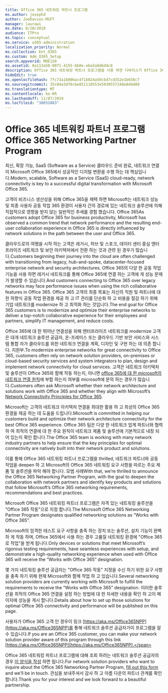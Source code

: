 ```yaml
---
title: Office 365 네트워킹 파트너 프로그램
ms.author: josephd
author: JoeDavies-MSFT
manager: laurawi
ms.date: 8/20/2018
audience: ITPro
ms.topic: conceptual
ms.service: o365-administration
localization_priority: Normal
ms.collection: Ent_O365
ms.custom: Adm_O365_Setup
search.appverid: MOE150
ms.assetid: 8a113a50-0071-4155-bb8e-eba5a8dbd4c8
description: Office 365 네트워킹 파트너 프로그램을 사용 하면 디바이스가 Office 365와 함께 인증을 받을 수 있습니다.
hideEdit: true
ms.openlocfilehash: 7fc73a16006ac4f1b024a50cbd7cd352e1b658c7
ms.sourcegitcommit: 35c04a3d76cbe851110553e5930557248e8d4d89
ms.translationtype: MT
ms.contentlocale: ko-KR
ms.lasthandoff: 11/07/2019
ms.locfileid: "38031883"
---
```

# <a name="office-365-networking-partner-program"></a><span data-ttu-id="a9bf3-103">Office 365 네트워킹 파트너 프로그램</span><span class="sxs-lookup"><span data-stu-id="a9bf3-103">Office 365 Networking Partner Program</span></span>

<span data-ttu-id="a9bf3-104">최신, 확장 가능, SaaS (Software as a Service) 클라우드 준비 완료, 네트워크 연결이 Microsoft Office 365에서 성공적인 디지털 변환을 수행 하는 데 핵심입니다.</span><span class="sxs-lookup"><span data-stu-id="a9bf3-104">Modern, scalable, Software as a Service (SaaS) cloud-ready, network connectivity is key to a successful digital transformation with Microsoft Office 365.</span></span>  

<span data-ttu-id="a9bf3-105">고객이 비즈니스 생산성을 위해 Office 365을 채택 하면 Microsoft는 네트워크 성능 및 최종 사용자 공동 작업 365 환경이 사용자 간의 경로에 있는 네트워크 솔루션에 의해 직접적으로 영향을 받지 않는 일반적인 추세를 경험 했습니다. Office 365</span><span class="sxs-lookup"><span data-stu-id="a9bf3-105">As customers adopt Office 365 for business productivity, Microsoft has observed a common trend that network performance and the resulting end-user collaboration experience in Office 365 is directly influenced by network solutions in the path between the user and Office 365.</span></span>  

<span data-ttu-id="a9bf3-106">클라우드로의 여행을 시작 하는 고객은 레거시, 허브 및 스포크, 데이터 센터 중심 엔터프라이즈 네트워크 및 보안 아키텍처에서 전환 하는 것과 관련 된 경우가 많습니다.</span><span class="sxs-lookup"><span data-stu-id="a9bf3-106">Customers beginning their journey into the cloud are often challenged with transitioning from legacy, hub-and-spoke, datacenter-focused enterprise network and security architectures.</span></span> <span data-ttu-id="a9bf3-107">Office 365의 다양 한 공동 작업 기능을 사용 하면 레거시 네트워크를 통해 Office 365에 연결 하는 고객에 게 성능 문제가 발생할 수 있습니다.</span><span class="sxs-lookup"><span data-stu-id="a9bf3-107">And customers connecting to Office 365 over legacy networks may face performance issues when using the rich collaborative features in Office 365.</span></span> <span data-ttu-id="a9bf3-108">Office 365 고객의 최종 목표는 자신의 직원 및 파트너에 대 한 하향식 공동 작업 환경을 제공 하 고 IT 관리를 단순화 하 고 비용을 절감 하기 위해 기업 네트워크를 modernize 하 고 최적화 하는 것입니다.</span><span class="sxs-lookup"><span data-stu-id="a9bf3-108">The end goal for Office 365 customers is to modernize and optimize their enterprise networks to deliver a top-notch collaborative experience for their employees and partners, simplify IT management, and reduce costs.</span></span> 

<span data-ttu-id="a9bf3-109">Office 365에 대 한 뛰어난 연결성을 위해 엔터프라이즈 네트워크를 modernize 고객은 대개 네트워크 솔루션 공급자, 온-프레미스 또는 클라우드 기반 보안 서비스와 시스템 통합 자가 클라우드를 위한 네트워크 연결을 계획, 디자인 및 구현 하는 데 의존 합니다. 지원부.</span><span class="sxs-lookup"><span data-stu-id="a9bf3-109">To modernize enterprise networks for great connectivity to Office 365, customers often rely on network solution providers, on-premises or cloud-based security services and system integrators to plan, design and implement network connectivity for cloud services.</span></span> <span data-ttu-id="a9bf3-110">고객은 네트워크 아키텍처 및 솔루션이 Office 365와 함께 작동 하는지, 아니면 [office 365에 대 한 microsoft의 네트워크 연결 원칙](https://aka.ms/PNC)에 부합 하는지 여부를 microsoft에 문의 하는 경우가 많습니다.</span><span class="sxs-lookup"><span data-stu-id="a9bf3-110">Customers often ask Microsoft whether their network architecture and solutions work with Office 365 and whether they align with Microsoft’s [Network Connectivity Principles for Office 365](https://aka.ms/PNC).</span></span>  

<span data-ttu-id="a9bf3-111">Microsoft는 고객의 네트워크 아키텍처 연결을 최대한 활용 하 고 최상의 Office 365 환경을 제공 하는 데 도움을 드립니다.</span><span class="sxs-lookup"><span data-stu-id="a9bf3-111">Microsoft is committed in helping our customers build and optimize their network architecture connectivity for the best Office 365 experience.</span></span> <span data-ttu-id="a9bf3-112">Office 365 팀은 다양 한 네트워크 업계 파트너와 협력 하 여 최적의 연결에 대 한 주요 원칙이 네트워크 제품 및 솔루션에 기본적으로 내장 되어 있는지 확인 합니다.</span><span class="sxs-lookup"><span data-stu-id="a9bf3-112">The Office 365 team is working with many network industry partners to help ensure that the key principles for optimal connectivity are natively built into their network product and solutions.</span></span> 

<span data-ttu-id="a9bf3-113">이를 통해 Office 365 네트워킹 파트너 프로그램을 thrilled, 네트워크 파트너와 공동 작업을 deepen 하 고 Microsoft의 Office 365 네트워킹 요구 사항을 따르는 주요 제품 및 솔루션을 파악 해야 합니다. 모범 사례</span><span class="sxs-lookup"><span data-stu-id="a9bf3-113">With that, we’re thrilled to announce the Office 365 Networking Partner Program, with the goal to deepen the collaboration with network partners and identify key products and solutions that follow Microsoft’s Office 365 networking requirements, recommendations and best practices.</span></span> 

<span data-ttu-id="a9bf3-114">Microsoft Office 365 네트워킹 파트너 프로그램은 자격 있는 네트워킹 솔루션을 "Office 365 작동"으로 지정 합니다.</span><span class="sxs-lookup"><span data-stu-id="a9bf3-114">The Microsoft Office 365 Networking Partner Program designates qualified networking solutions as “Works with Office 365”.</span></span>  

<span data-ttu-id="a9bf3-115">Microsoft의 엄격한 테스트 요구 사항을 충족 하는 장치 또는 솔루션, 설치 기능이 완벽 하 게 작동 하며, Office 365에서 사용 하는 경우 고품질 네트워킹 환경에 "Office 365로 작업"을 받게 됩니다.</span><span class="sxs-lookup"><span data-stu-id="a9bf3-115">Only devices or solutions that meet Microsoft’s rigorous testing requirements, have seamless experiences with setup, and demonstrate a high-quality networking experience when used with Office 365 will receive the “Works with Office 365” designation.</span></span>  

<span data-ttu-id="a9bf3-116">몇 가지 네트워킹 솔루션 공급자는 "Office 365 작동" 지정을 수신 하기 위한 요구 사항을 충족 하기 위해 현재 Microsoft와 함께 작업 하 고 있습니다.</span><span class="sxs-lookup"><span data-stu-id="a9bf3-116">Several networking solution providers are currently working with Microsoft to fulfill the requirements to receive the “Works with Office 365” designation.</span></span> <span data-ttu-id="a9bf3-117">이러한 솔루션을 최적의 Office 365 연결을 설정 하는 방법에 대 한 자세한 내용을 확인 하 고이 페이지에 성능을 게시 합니다.</span><span class="sxs-lookup"><span data-stu-id="a9bf3-117">Details about how to set up those solutions for optimal Office 365 connectivity and performance will be published on this page.</span></span>  

<span data-ttu-id="a9bf3-118">사용자가 Office 365 고객 인 경우이 링크 [https://aka.ms/Office365NPP](https://aka.ms/Office365NPP)를 통해 네트워크 솔루션 공급자가이 프로그램을 알 수 있습니다.</span><span class="sxs-lookup"><span data-stu-id="a9bf3-118">If you are an Office 365 customer, you can make your network solution provider aware of this program through this link [https://aka.ms/Office365NPP](https://aka.ms/Office365NPP).</span></span>

<span data-ttu-id="a9bf3-119">Office 365 네트워킹 파트너 프로그램에 대해 조회 하려는 네트워크 솔루션 공급자의 경우 [이 양식을 작성](https://forms.office.com/Pages/ResponsePage.aspx?id=v4j5cvGGr0GRqy180BHbRyOZxByRF1dLgv7k6ye5z8pUMTNCVTYyVk9GNEYzWjFOVkI1SzdJNUkyWi4u) 하면 됩니다.</span><span class="sxs-lookup"><span data-stu-id="a9bf3-119">For network solution providers who want to inquire about the Office 365 Networking Partner Program, [fill out this form](https://forms.office.com/Pages/ResponsePage.aspx?id=v4j5cvGGr0GRqy180BHbRyOZxByRF1dLgv7k6ye5z8pUMTNCVTYyVk9GNEYzWjFOVkI1SzdJNUkyWi4u) and we’ll be in touch.</span></span> <span data-ttu-id="a9bf3-120">관심을 보내주셔서 감사 하 고 아름 다운의 파트너 관계를 확인 합니다.</span><span class="sxs-lookup"><span data-stu-id="a9bf3-120">Thank you for your interest and we look forward to a beautiful partnership.</span></span> 

